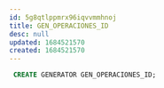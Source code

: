 ```yaml
---
id: 5g8qtlppmrx96iqvvmmhnoj
title: GEN_OPERACIONES_ID
desc: null
updated: 1684521570
created: 1684521570
---
```



```sql
 CREATE GENERATOR GEN_OPERACIONES_ID;
```
